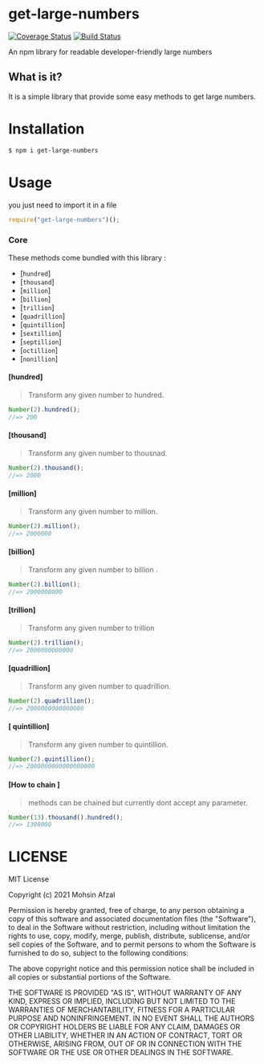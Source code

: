 # get-large-numbers

[![Coverage Status](https://coveralls.io/repos/github/Mohsin41/large-numbers/badge.svg)](https://coveralls.io/github/Mohsin41/large-numbers)
[![Build Status](https://travis-ci.com/Mohsin41/large-numbers.svg?branch=main)](https://travis-ci.com/Mohsin41/large-numbers)

An npm library for readable developer-friendly large numbers

## What is it?

It is a simple library that provide some easy methods to get large numbers.

# Installation

```sh
$ npm i get-large-numbers
```

# Usage

you just need to import it in a file

```js
require("get-large-numbers")();
```

### Core

These methods come bundled with this library :

- [`hundred`]
- [`thousand`]
- [`million`]
- [`billion`]
- [`trillion`]
- [`quadrillion`]
- [`quintillion`]
- [`sextillion`]
- [`septillion`]
- [`octillion`]
- [`nonillion`]

#### [hundred]

> Transform any given number to hundred.

```js
Number(2).hundred();
//=> 200
```

#### [thousand]

> Transform any given number to thousnad.

```js
Number(2).thousand();
//=> 2000
```

#### [million]

> Transform any given number to million.

```js
Number(2).million();
//=> 2000000
```

#### [billion]

> Transform any given number to billion .

```js
Number(2).billion();
//=> 2000000000
```

#### [trillion]

> Transform any given number to trillion

```js
Number(2).trillion();
//=> 2000000000000
```

#### [quadrillion]

> Transform any given number to quadrillion.

```js
Number(2).quadrillion();
//=> 2000000000000000
```

#### [ quintillion]

> Transform any given number to quintillion.

```js
Number(2).quintillion();
//=> 2000000000000000000
```

#### [How to chain ]

> methods can be chained but currently dont accept any parameter.

```js
Number(13).thousand().hundred();
//=> 1300000
```

# LICENSE

MIT License

Copyright (c) 2021 Mohsin Afzal

Permission is hereby granted, free of charge, to any person obtaining a copy
of this software and associated documentation files (the "Software"), to deal
in the Software without restriction, including without limitation the rights
to use, copy, modify, merge, publish, distribute, sublicense, and/or sell
copies of the Software, and to permit persons to whom the Software is
furnished to do so, subject to the following conditions:

The above copyright notice and this permission notice shall be included in all
copies or substantial portions of the Software.

THE SOFTWARE IS PROVIDED "AS IS", WITHOUT WARRANTY OF ANY KIND, EXPRESS OR
IMPLIED, INCLUDING BUT NOT LIMITED TO THE WARRANTIES OF MERCHANTABILITY,
FITNESS FOR A PARTICULAR PURPOSE AND NONINFRINGEMENT. IN NO EVENT SHALL THE
AUTHORS OR COPYRIGHT HOLDERS BE LIABLE FOR ANY CLAIM, DAMAGES OR OTHER
LIABILITY, WHETHER IN AN ACTION OF CONTRACT, TORT OR OTHERWISE, ARISING FROM,
OUT OF OR IN CONNECTION WITH THE SOFTWARE OR THE USE OR OTHER DEALINGS IN THE
SOFTWARE.
